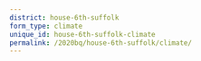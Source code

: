 ```yaml
---
district: house-6th-suffolk
form_type: climate
unique_id: house-6th-suffolk-climate
permalink: /2020bq/house-6th-suffolk/climate/
---
```

